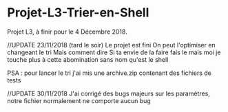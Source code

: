 # Projet-L3-Trier-en-Shell
Projet L3, à finir pour le 4 Décembre 2018.

//UPDATE 23/11/2018 (tard le soir)
Le projet est fini
On peut l'optimiser en changeant le tri
Mais comment dire
Si ta envie de la faire fais le mais moi je touche plus à cette abomination sans nom qu'est le shell

PSA : pour lancer le tri j'ai mis une archive.zip contenant des fichiers de tests

//UPDATE 30/11/2018
J'ai corrigé des bugs majeurs sur les paramètres, notre fichier normalement ne comporte aucun bug
